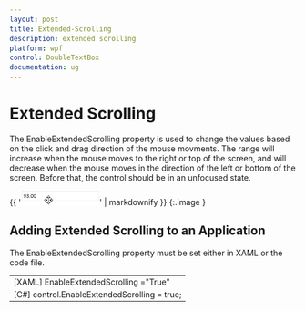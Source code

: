 ```yaml
---
layout: post
title: Extended-Scrolling
description: extended scrolling
platform: wpf
control: DoubleTextBox 
documentation: ug
---
```


# Extended Scrolling

The EnableExtendedScrolling property is used to change the values based on the click and drag direction of the mouse movments. The range will increase when the mouse moves to the right or top of the screen, and will decrease when the mouse moves in the direction of the left or bottom of the screen. Before that, the control should be in an unfocused state.



{{ '![](Extended-Scrolling_images/Extended-Scrolling_img1.png)' | markdownify }}
{:.image }


## Adding Extended Scrolling to an Application 

The EnableExtendedScrolling property must be set either in XAML or the code file.



<table>
<tr>
<td>
[XAML]  EnableExtendedScrolling ="True"</td></tr>
<tr>
<td>
[C#]  control.EnableExtendedScrolling = true;</td></tr>
</table>


